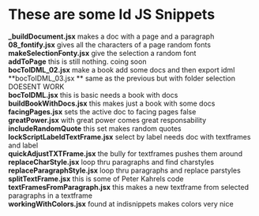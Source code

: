 **These are some Id JS Snippets**  
================================  
  
**_buildDocument.jsx** makes a doc with a page and a paragraph    
**08_fontify.jsx** gives all the characters of a page random fonts    
**makeSelectionFonty.jsx** give the selection a random font  
**addToPage** this is still nothing. coing soon  
**bocToIDML_02.jsx** make a book add some docs and then export idml  
**bocToIDML_03.jsx ** same as the previous but with folder selection DOESENT WORK  
**bocToIDML.jsx** this is basic needs a book with docs  
**buildBookWithDocs.jsx** this makes just a book with some docs  
**facingPages.jsx** sets the active doc to facing pages false  
**greatPower.jsx** with great power comes great responsability  
**includeRandomQuote** this set makes random quotes  
**lockScriptLabeldTextFrame.jsx** select by label needs doc with textframes and label  
**quickAdjustTXTFrame.jsx** the bully for textframes pushes them around  
**replaceCharStyle.jsx** loop thru paragraphs and find charstyles  
**replaceParagraphStyle.jsx** loop thru paragraphs and replace parstyles  
**splitTextFrame.jsx** this is some of Peter Kahrels code  
**textFramesFromParagraph.jsx** this makes a new textframe from selected paragraphs in a textframe  
**workingWithColors.jsx** found at indisnippets makes colors very nice